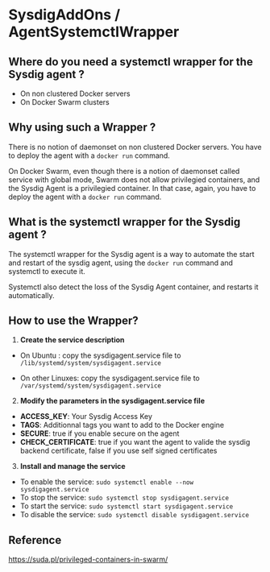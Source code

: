 # SysdigAddOns / AgentSystemctlWrapper

## Where do you need a systemctl wrapper for the Sysdig agent ?

- On non clustered Docker servers
- On Docker Swarm clusters

## Why using such a Wrapper ?

There is no notion of daemonset on non clustered Docker servers. You have to deploy the agent with a ```docker run``` command.

On Docker Swarm, even though there is a notion of daemonset called service with global mode, Swarm does not allow privilegied containers, and the Sysdig Agent is a privilegied container. In that case, again, you have to deploy the agent with a ```docker run``` command.

## What is the systemctl wrapper for the Sysdig agent ?

The systemctl wrapper for the Sysdig agent is a way to automate the start and restart of the sysdig agent, using the ```docker run``` command and systemctl to execute it.

Systemctl also detect the loss of the Sysdig Agent container, and restarts it automatically.

## How to use the Wrapper?

1) **Create the service description**

- On Ubuntu : copy the sysdigagent.service file to ```/lib/systemd/system/sysdigagent.service```

- On other Linuxes: copy the sysdigagent.service file to ```/var/systemd/system/sysdigagent.service```

2) **Modify the parameters in the sysdigagent.service file**

- **ACCESS_KEY**: Your Sysdig Access Key
- **TAGS**: Additionnal tags you want to add to the Docker engine
- **SECURE**: true if you enable secure on the agent
- **CHECK_CERTIFICATE**: true if you want the agent to valide the sysdig backend certificate, false if you use self signed certificates

3) **Install and manage the service**

- To enable the service: ```sudo systemctl enable --now sysdigagent.service```
- To stop the service: ```sudo systemctl stop sysdigagent.service```
- To start the service: ```sudo systemctl start sysdigagent.service```
- To disable the service: ```sudo systemctl disable sysdigagent.service```

## Reference

https://suda.pl/privileged-containers-in-swarm/
